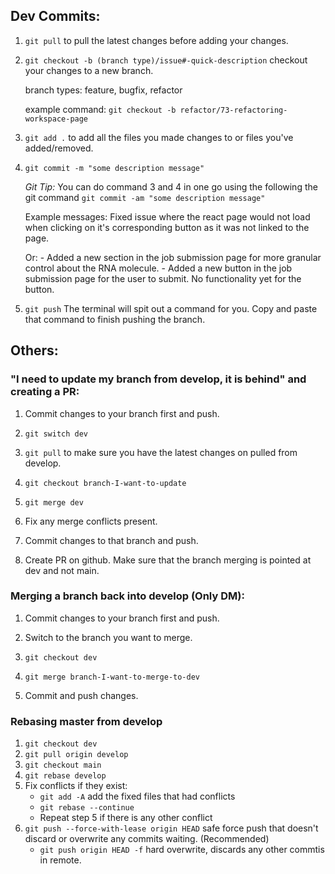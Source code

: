 ## Dev Commits:

1. `git pull` to pull the latest changes before adding your changes.

2. `git checkout -b (branch type)/issue#-quick-description` checkout your changes to a new branch. 

    branch types: feature, bugfix, refactor
    
    example command: `git checkout -b refactor/73-refactoring-workspace-page`

3. `git add .` to add all the files you made changes to or files you've added/removed. 

4. `git commit -m "some description message"`

    *Git Tip:* You can do command 3 and 4 in one go using the following the git command `git commit -am "some description message"`

    Example messages:
        Fixed issue where the react page would not load when clicking on it's corresponding button as it was not linked to the page. 
        
    Or:
        - Added a new section in the job submission page for more granular control about the RNA molecule.
        - Added a new button in the job submission page for the user to submit. No functionality yet for the button.

5. `git push` The terminal will spit out a command for you. Copy and paste that command to finish pushing the branch.


## Others:

### "I need to update my branch from develop, it is behind" and creating a PR:

1. Commit changes to your branch first and push.

2. `git switch dev`

3. `git pull` to make sure you have the latest changes on pulled from develop.

4. `git checkout branch-I-want-to-update`

5. `git merge dev`

6. Fix any merge conflicts present.

7. Commit changes to that branch and push.

8. Create PR on github. Make sure that the branch merging is pointed at dev and not main.

### Merging a branch back into develop (Only DM):

1. Commit changes to your branch first and push.

2. Switch to the branch you want to merge.

3. `git checkout dev`

4. `git merge branch-I-want-to-merge-to-dev`

5. Commit and push changes.

### Rebasing master from develop

1. `git checkout dev`
2. `git pull origin develop`
3. `git checkout main`
4. `git rebase develop`
5. Fix conflicts if they exist:
    * `git add -A` add the fixed files that had conflicts
    * `git rebase --continue` 
    * Repeat step 5 if there is any other conflict
6. `git push --force-with-lease origin HEAD` safe force push that doesn't discard or overwrite any commits waiting. (Recommended)
    * `git push origin HEAD -f` hard overwrite, discards any other commtis in remote.
